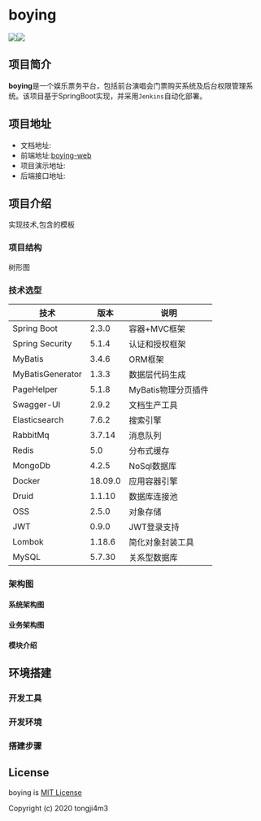 
# boying

<img src="https://img.shields.io/badge/qq号-1254931237-red.svg"><img href="https://github.com/tongji4m3/boying-web" src="https://img.shields.io/badge/前端地址-boying_web-blue.svg">


## 项目简介
**boying**是一个娱乐票务平台，包括前台演唱会门票购买系统及后台权限管理系统。该项目基于SpringBoot实现，并采用`Jenkins`自动化部署。 

## 项目地址
- 文档地址:
- 前端地址:[boying-web](https://github.com/tongji4m3/boying-web)
- 项目演示地址:
- 后端接口地址:

## 项目介绍
实现技术,包含的模板
### 项目结构
树形图
### 技术选型



| 技术             | 版本    | 说明                |
| ---------------- | ------- | ------------------- |
| Spring Boot      | 2.3.0   | 容器+MVC框架        |
| Spring Security  | 5.1.4   | 认证和授权框架      |
| MyBatis          | 3.4.6   | ORM框架             |
| MyBatisGenerator | 1.3.3   | 数据层代码生成      |
| PageHelper       | 5.1.8   | MyBatis物理分页插件 |
| Swagger-UI       | 2.9.2   | 文档生产工具        |
| Elasticsearch    | 7.6.2   | 搜索引擎            |
| RabbitMq         | 3.7.14  | 消息队列            |
| Redis            | 5.0     | 分布式缓存          |
| MongoDb          | 4.2.5   | NoSql数据库         |
| Docker           | 18.09.0 | 应用容器引擎        |
| Druid            | 1.1.10  | 数据库连接池        |
| OSS              | 2.5.0   | 对象存储            |
| JWT              | 0.9.0   | JWT登录支持         |
| Lombok           | 1.18.6  | 简化对象封装工具    |
| MySQL            | 5.7.30  | 关系型数据库        |

### 架构图
#### 系统架构图
#### 业务架构图
#### 模块介绍



## 环境搭建
### 开发工具
### 开发环境
### 搭建步骤



## License

boying is [MIT License](https://github.com/tongji4m3/community/blob/master/LICENSE)

Copyright (c) 2020 tongji4m3
